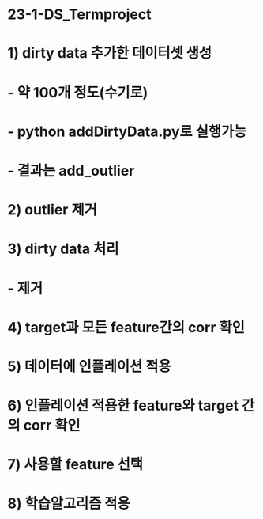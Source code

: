 # 23-1-DS_Termproject
# 1) dirty data 추가한 데이터셋 생성
#	- 약 100개 정도(수기로)
#   - python addDirtyData.py로 실행가능
#   - 결과는 add_outlier
# 2) outlier 제거
# 3) dirty data 처리
# 	- 제거
# 4) target과 모든 feature간의 corr 확인
# 5) 데이터에 인플레이션 적용
# 6) 인플레이션 적용한 feature와 target 간의 corr 확인
# 7) 사용할 feature 선택
# 8) 학습알고리즘 적용